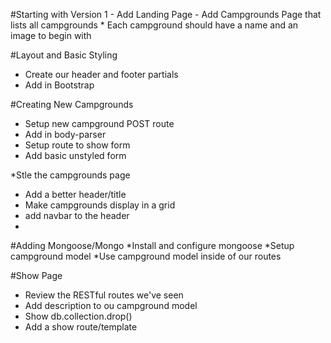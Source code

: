 #Starting with Version 1
    - Add Landing Page
    - Add Campgrounds Page that lists all campgrounds
        * Each campground should have a name and an image to begin with
        
#Layout and Basic Styling
* Create our header and footer partials
* Add in Bootstrap

#Creating New Campgrounds
* Setup new campground POST route
* Add in body-parser
* Setup route to show form
* Add basic unstyled form

*Stle the campgrounds page
* Add a better header/title
* Make campgrounds display in a grid
* add navbar to the header
* 

#Adding Mongoose/Mongo
*Install and configure mongoose
*Setup campground model
*Use campground model inside of our routes

#Show Page
* Review the RESTful routes we've seen
* Add description to ou campground model
* Show db.collection.drop()
* Add a show route/template